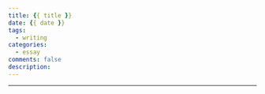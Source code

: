 ```yaml
---
title: {{ title }}  
date: {{ date }}  
tags: 
  - writing  
categories: 
  - essay   
comments: false
description:  
---
```







<!--more-->






---
<link rel="stylesheet" href="http://yandex.st/highlightjs/6.1/styles/default.min.css">
<script src="http://yandex.st/highlightjs/6.1/highlight.min.js"></script>
<script>
hljs.tabReplace = ' ';
hljs.initHighlightingOnLoad();
</script>
